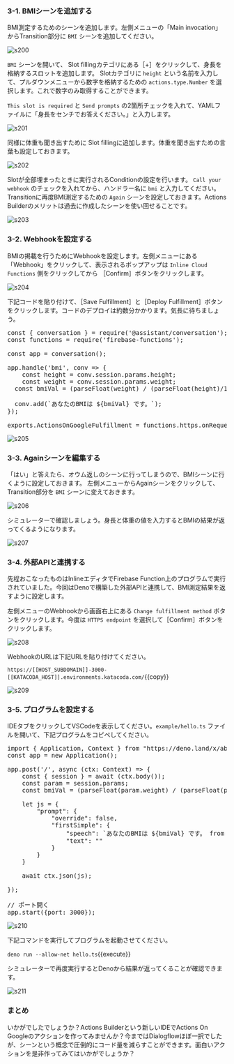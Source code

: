 ### 3-1. BMIシーンを追加する
BMI測定するためのシーンを追加します。左側メニューの「Main invocation」からTransition部分に `BMI` シーンを追加してください。

![s200](https://raw.githubusercontent.com/gaomar/katacoda-scenarios/master/deno-actionsbuilder-handson-playground/images/s200.png)

`BMI` シーンを開いて、 Slot fillingカテゴリにある［+］をクリックして、身長を格納するスロットを追加します。 Slotカテゴリに `height` という名前を入力して、プルダウンメニューから数字を格納するための `actions.type.Number` を選択します。これで数字のみ取得することができます。

`This slot is required` と `Send prompts` の2箇所チェックを入れて、YAMLファイルに「身長をセンチでお答えください。」と入力します。

![s201](https://raw.githubusercontent.com/gaomar/katacoda-scenarios/master/deno-actionsbuilder-handson-playground/images/s201.png)

同様に体重も聞き出すために Slot fillingに追加します。体重を聞き出すための言葉も設定しておきます。

![s202](https://raw.githubusercontent.com/gaomar/katacoda-scenarios/master/deno-actionsbuilder-handson-playground/images/s202.png)

Slotが全部埋まったときに実行されるConditionの設定を行います。 `Call your webhook` のチェックを入れてから、ハンドラー名に `bmi` と入力してください。Transitionに再度BMI測定するための `Again` シーンを設定しておきます。Actions Builderのメリットは過去に作成したシーンを使い回せることです。

![s203](https://raw.githubusercontent.com/gaomar/katacoda-scenarios/master/deno-actionsbuilder-handson-playground/images/s203.png)

### 3-2. Webhookを設定する
BMIの掲載を行うためにWebhookを設定します。左側メニューにある「Webhook」をクリックして、表示されるポップアップは `Inline Cloud Functions` 側をクリックしてから ［Confirm］ボタンをクリックします。

![s204](https://raw.githubusercontent.com/gaomar/katacoda-scenarios/master/deno-actionsbuilder-handson-playground/images/s204.png)

下記コードを貼り付けて、［Save Fulfillment］と［Deploy Fulfillment］ボタンをクリックします。コードのデプロイは約数分かかります。気長に待ちましょう。

<pre class="file" data-target="clipboard">
const { conversation } = require('@assistant/conversation');
const functions = require('firebase-functions');

const app = conversation();

app.handle('bmi', conv => {
	const height = conv.session.params.height;
	const weight = conv.session.params.weight;
  const bmiVal = (parseFloat(weight) / (parseFloat(height)/100 * parseFloat(height)/100)).toFixed(1);

  conv.add(`あなたのBMIは ${bmiVal} です。`);
});

exports.ActionsOnGoogleFulfillment = functions.https.onRequest(app);
</pre>

![s205](https://raw.githubusercontent.com/gaomar/katacoda-scenarios/master/deno-actionsbuilder-handson-playground/images/s205.png)

### 3-3. Againシーンを編集する
「はい」と答えたら、オウム返しのシーンに行ってしまうので、BMIシーンに行くように設定しておきます。
左側メニューからAgainシーンをクリックして、Transition部分を `BMI` シーンに変えておきます。

![s206](https://raw.githubusercontent.com/gaomar/katacoda-scenarios/master/deno-actionsbuilder-handson-playground/images/s206.png)

シミュレーターで確認しましょう。身長と体重の値を入力するとBMIの結果が返ってくるようになります。

![s207](https://raw.githubusercontent.com/gaomar/katacoda-scenarios/master/deno-actionsbuilder-handson-playground/images/s207.png)

### 3-4. 外部APIと連携する
先程おこなったものはInlineエディタでFirebase Function上のプログラムで実行されていました。今回はDenoで構築した外部APIと連携して、BMI測定結果を返すように設定します。

左側メニューのWebhookから画面右上にある `Change fulfillment method` ボタンをクリックします。今度は `HTTPS endpoint` を選択して［Confirm］ボタンをクリックします。

![s208](https://raw.githubusercontent.com/gaomar/katacoda-scenarios/master/deno-actionsbuilder-handson-playground/images/s208.png)

WebhookのURLは下記URLを貼り付けてください。

`https://[[HOST_SUBDOMAIN]]-3000-[[KATACODA_HOST]].environments.katacoda.com/`{{copy}}

![s209](https://raw.githubusercontent.com/gaomar/katacoda-scenarios/master/deno-actionsbuilder-handson-playground/images/s209.png)

### 3-5. プログラムを設定する
IDEタブをクリックしてVSCodeを表示してください。`example/hello.ts` ファイルを開いて、下記プログラムをコピペしてください。

<pre class="file" data-target="clipboard">
import { Application, Context } from "https://deno.land/x/abc@v1/mod.ts";
const app = new Application();

app.post('/', async (ctx: Context) => {
    const { session } = await (ctx.body());
    const param = session.params;
    const bmiVal = (parseFloat(param.weight) / (parseFloat(param.height)/100 * parseFloat(param.height)/100)).toFixed(1);

    let js = {
        "prompt": {
            "override": false,
            "firstSimple": {
                "speech": `あなたのBMIは ${bmiVal} です。 from Deno！`,
                "text": ""
            }
        }
    }

    await ctx.json(js);

});

// ポート開く
app.start({port: 3000});
</pre>

![s210](https://raw.githubusercontent.com/gaomar/katacoda-scenarios/master/deno-actionsbuilder-handson-playground/images/s210.png)

下記コマンドを実行してプログラムを起動させてください。

`deno run --allow-net hello.ts`{{execute}}

シミュレーターで再度実行するとDenoから結果が返ってくることが確認できます。

![s211](https://raw.githubusercontent.com/gaomar/katacoda-scenarios/master/deno-actionsbuilder-handson-playground/images/s211.png)

### まとめ
いかがでしたでしょうか？Actions Builderという新しいIDEでActions On Googleのアクションを作ってみませんか？今まではDialogflowほぼ一択でしたが、シーンという概念で圧倒的にコード量を減らすことができます。面白いアクションを是非作ってみてはいかがでしょうか？